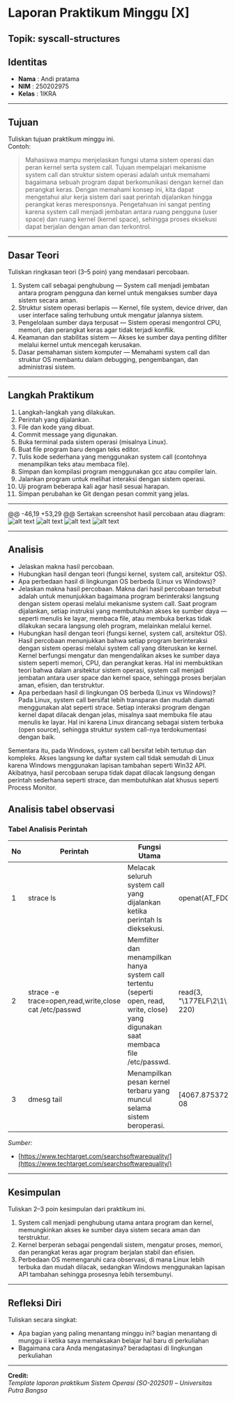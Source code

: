 
# Laporan Praktikum Minggu [X]
Topik: syscall-structures
---
## Identitas
- **Nama**  : Andi pratama   
- **NIM**   : 250202975  
- **Kelas** : 1IKRA
---
## Tujuan
Tuliskan tujuan praktikum minggu ini.  
Contoh:  
> Mahasiswa mampu menjelaskan fungsi utama sistem operasi dan peran kernel serta system call.
> Tujuan mempelajari mekanisme system call dan struktur sistem operasi adalah untuk memahami bagaimana sebuah program dapat berkomunikasi dengan kernel dan perangkat keras. Dengan memahami konsep ini, kita dapat mengetahui alur kerja sistem dari saat perintah dijalankan hingga perangkat keras meresponsnya. Pengetahuan ini sangat penting karena system call menjadi jembatan antara ruang pengguna (user space) dan ruang kernel (kernel space), sehingga proses eksekusi dapat berjalan dengan aman dan terkontrol.
---

## Dasar Teori
Tuliskan ringkasan teori (3–5 poin) yang mendasari percobaan.
1. System call sebagai penghubung — System call menjadi jembatan antara program pengguna dan kernel untuk mengakses sumber daya sistem secara aman.
2. Struktur sistem operasi berlapis — Kernel, file system, device driver, dan user interface saling terhubung untuk mengatur jalannya sistem.
3. Pengelolaan sumber daya terpusat — Sistem operasi mengontrol CPU, memori, dan perangkat keras agar tidak terjadi konflik.
4. Keamanan dan stabilitas sistem — Akses ke sumber daya penting difilter melalui kernel untuk mencegah kerusakan.
5. Dasar pemahaman sistem komputer — Memahami system call dan struktur OS membantu dalam debugging, pengembangan, dan administrasi sistem.

---

## Langkah Praktikum
1. Langkah-langkah yang dilakukan.  
2. Perintah yang dijalankan.  
3. File dan kode yang dibuat.  
4. Commit message yang digunakan.
1. Buka terminal pada sistem operasi (misalnya Linux).
2. Buat file program baru dengan teks editor.
3. Tulis kode sederhana yang menggunakan system call (contohnya menampilkan teks atau membaca file).
4. Simpan dan kompilasi program menggunakan gcc atau compiler lain.
5. Jalankan program untuk melihat interaksi dengan sistem operasi.
6. Uji program beberapa kali agar hasil sesuai harapan.
7. Simpan perubahan ke Git dengan pesan commit yang jelas.

---

@@ -46,19 +53,29 @@ Sertakan screenshot hasil percobaan atau diagram:
![alt text](screenshots/screenshotssyscall_ls.png)
![alt text](screenshots/screenshotssyscall2_ls.png)
![alt text](screenshots/screenshotssyscall3_ls.png)
![alt text](screenshots/praktikumweek2-syscall-structurescreenshotssyscall-diagram.png
)


---

## Analisis
- Jelaskan makna hasil percobaan.  
- Hubungkan hasil dengan teori (fungsi kernel, system call, arsitektur OS).  
- Apa perbedaan hasil di lingkungan OS berbeda (Linux vs Windows)?  
- Jelaskan makna hasil percobaan.
  Makna dari hasil percobaan tersebut adalah untuk menunjukkan bagaimana program berinteraksi langsung dengan sistem operasi melalui mekanisme system call. Saat program dijalankan, setiap instruksi yang membutuhkan akses ke sumber daya — seperti menulis ke layar, membaca file, atau membuka berkas tidak dilakukan secara langsung oleh program, melainkan melalui kernel.  
- Hubungkan hasil dengan teori (fungsi kernel, system call, arsitektur OS).
  Hasil percobaan menunjukkan bahwa setiap program berinteraksi dengan sistem operasi melalui system call yang diteruskan ke kernel. Kernel berfungsi mengatur dan mengendalikan akses ke sumber daya sistem seperti memori, CPU, dan perangkat keras. Hal ini membuktikan teori bahwa dalam arsitektur sistem operasi, system call menjadi jembatan antara user space dan kernel space, sehingga proses berjalan aman, efisien, dan terstruktur. 
- Apa perbedaan hasil di lingkungan OS berbeda (Linux vs Windows)?
  Pada Linux, system call bersifat lebih transparan dan mudah diamati menggunakan alat seperti strace. Setiap interaksi program dengan kernel dapat dilacak dengan jelas, misalnya saat membuka file atau menulis ke layar. Hal ini karena Linux dirancang sebagai sistem terbuka (open source), sehingga struktur system call-nya terdokumentasi dengan baik.

Sementara itu, pada Windows, system call bersifat lebih tertutup dan kompleks. Akses langsung ke daftar system call tidak semudah di Linux karena Windows menggunakan lapisan tambahan seperti Win32 API. Akibatnya, hasil percobaan serupa tidak dapat dilacak langsung dengan perintah sederhana seperti strace, dan membutuhkan alat khusus seperti Process Monitor.


## Analisis tabel observasi
   ###  Tabel Analisis Perintah

| No | Perintah | Fungsi Utama | Contoh Output |
|----|-----------|---------------|----------------|
| 1 | strace ls | Melacak seluruh system call yang dijalankan ketika perintah ls dieksekusi. | openat(AT_FDCWD, "/etc/ld.so.cache", O_RDONLY|O_CLOEXEC) |
| 2 | strace -e trace=open,read,write,close cat /etc/passwd | Memfilter dan menampilkan hanya system call tertentu (seperti open, read, write, close) yang digunakan saat membaca file /etc/passwd. | read(3, "\177ELF\2\1\1\3\0\0\0\0\0\0\0\0\0\3\0>\0\1\0\0\0...", 220) |
| 3 | dmesg tail | Menampilkan pesan kernel terbaru yang muncul selama sistem beroperasi. | [4067.875372] sd 0:0:2:0: [sdb] Mode Sense: 1f 00 00 08 |

*Sumber:*  
- [https://www.techtarget.com/searchsoftwarequality/](https://www.techtarget.com/searchsoftwarequality/)

---

## Kesimpulan
Tuliskan 2–3 poin kesimpulan dari praktikum ini.
1. System call menjadi penghubung utama antara program dan kernel, memungkinkan akses ke sumber daya sistem secara aman dan terstruktur.
2. Kernel berperan sebagai pengendali sistem, mengatur proses, memori, dan perangkat keras agar program berjalan stabil dan efisien.
3. Perbedaan OS memengaruhi cara observasi, di mana Linux lebih terbuka dan mudah dilacak, sedangkan Windows menggunakan lapisan API tambahan sehingga prosesnya lebih tersembunyi.

---


## Refleksi Diri
Tuliskan secara singkat:
- Apa bagian yang paling menantang minggu ini?
  bagian menantang di munggu ii ketika saya memaksakan belajar hal baru di perkuliahan 
- Bagaimana cara Anda mengatasinya?
  beradaptasi di lingkungan perkuliahan 

---

**Credit:**  
_Template laporan praktikum Sistem Operasi (SO-202501) – Universitas Putra Bangsa_
